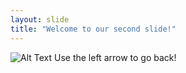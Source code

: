 ```yaml
---
layout: slide
title: "Welcome to our second slide!"
---
```

![Alt Text](https://media.giphy.com/media/3oriO4KVqa0ocGyxXy/giphy.gif)
Use the left arrow to go back!
